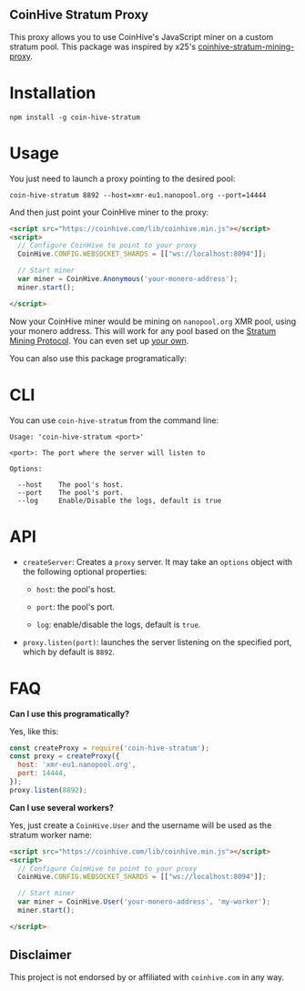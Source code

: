 CoinHive Stratum Proxy
----------------------

This proxy allows you to use CoinHive's JavaScript miner on a custom stratum pool. This package was inspired by x25's [coinhive-stratum-mining-proxy](https://github.com/x25/coinhive-stratum-mining-proxy).

# Installation

```
npm install -g coin-hive-stratum
```

# Usage

You just need to launch a proxy pointing to the desired pool:

```
coin-hive-stratum 8892 --host=xmr-eu1.nanopool.org --port=14444
```

And then just point your CoinHive miner to the proxy:

```html
<script src="https://coinhive.com/lib/coinhive.min.js"></script>
<script>
  // Configure CoinHive to point to your proxy
  CoinHive.CONFIG.WEBSOCKET_SHARDS = [["ws://localhost:8094"]];

  // Start miner
  var miner = CoinHive.Anonymous('your-monero-address');
  miner.start();

</script>
```

Now your CoinHive miner would be mining on `nanopool.org` XMR pool, using your monero address. This will work for any pool based on the [Stratum Mining Protocol](https://en.bitcoin.it/wiki/Stratum_mining_protocol). You can even set up [your own](https://github.com/zone117x/node-stratum-pool).

You can also use this package programatically:

# CLI

You can use `coin-hive-stratum` from the command line:

```
Usage: 'coin-hive-stratum <port>'

<port>: The port where the server will listen to

Options:

  --host    The pool's host.
  --port    The pool's port.
  --log     Enable/Disable the logs, default is true
```

# API

- `createServer`: Creates a `proxy` server. It may take an `options` object with the following optional properties:

  - `host`: the pool's host.

  - `port`: the pool's port.

  - `log`: enable/disable the logs, default is `true`.

- `proxy.listen(port)`: launches the server listening on the specified port, which by default is `8892`.


# FAQ

**Can I use this programatically?**

Yes, like this:

```js
const createProxy = require('coin-hive-stratum');
const proxy = createProxy({
  host: 'xmr-eu1.nanopool.org',
  port: 14444,
});
proxy.listen(8892);
```

**Can I use several workers?**

Yes, just create a `CoinHive.User` and the username will be used as the stratum worker name:

```html
<script src="https://coinhive.com/lib/coinhive.min.js"></script>
<script>
  // Configure CoinHive to point to your proxy
  CoinHive.CONFIG.WEBSOCKET_SHARDS = [["ws://localhost:8094"]];

  // Start miner
  var miner = CoinHive.User('your-monero-address', 'my-worker');
  miner.start();

</script>
```

## Disclaimer

This project is not endorsed by or affiliated with `coinhive.com` in any way.